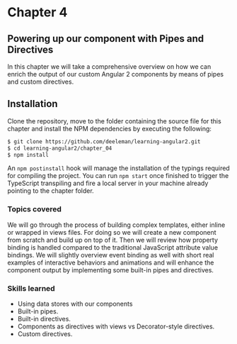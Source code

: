 # Chapter 4
## Powering up our component with Pipes and Directives

In this chapter we will take a comprehensive overview on how we can enrich the output of our custom Angular 2 components by means of pipes and custom directives.

## Installation

Clone the repository, move to the folder containing the source file for this chapter and install the NPM dependencies by executing the following:

```bash
$ git clone https://github.com/deeleman/learning-angular2.git
$ cd learning-angular2/chapter_04
$ npm install
```

An `npm postinstall` hook will manage the installation of the typings required for compiling the project. You can run `npm start` once finished to trigger the TypeScript transpiling and fire a local server in your machine already pointing to the chapter folder.

### Topics covered

We will go through the process of building complex templates, either inline or wrapped in views files. For doing so we will create a new component from scratch and build up on top of it. Then we will review how property binding is handled compared to the traditional JavaScript attribute value bindings. We will slightly overview event binding as well with short real examples of interactive behaviors and animations and will enhance the component output by implementing some built-in pipes and directives.

### Skills learned

* Using data stores with our components
* Built-in pipes.
* Built-in directives.
* Components as directives with views vs Decorator-style directives.
* Custom directives.
